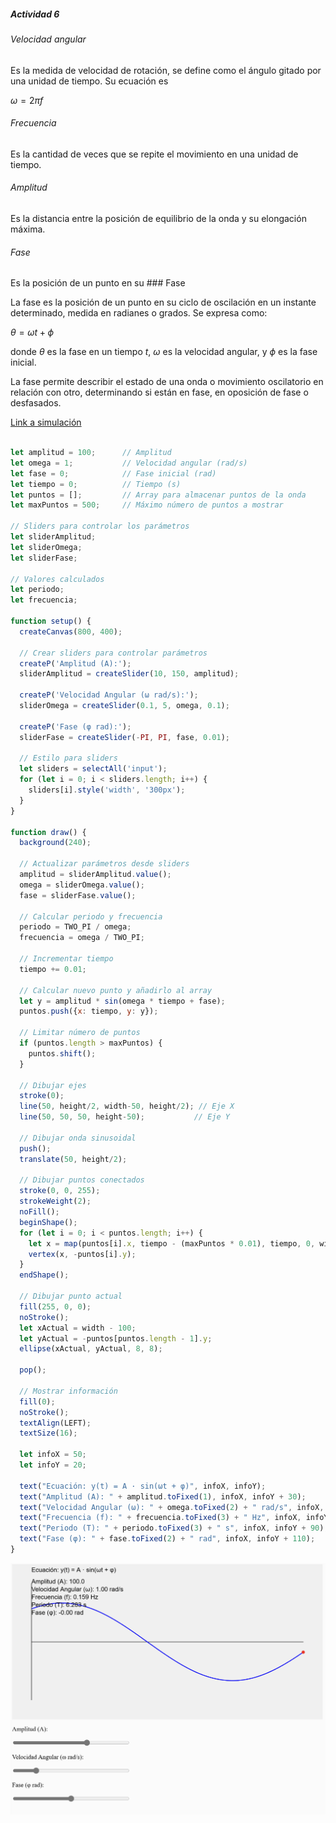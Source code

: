 ##### Actividad 6

###### Velocidad angular

Es la medida de velocidad de rotación, se define como el ángulo gitado por una unidad de tiempo.
Su ecuación es 

$\omega = 2\pi f$
###### Frecuencia

Es la cantidad de veces que se repite el movimiento en una unidad de tiempo.

###### Amplitud

Es la distancia entre la posición de equilibrio de la onda y su elongación máxima.

###### Fase

Es la posición de un punto en su ### Fase

La fase es la posición de un punto en su ciclo de oscilación en un instante determinado, medida en radianes o grados. Se expresa como:

$\theta = \omega t + \phi$

donde $\theta$ es la fase en un tiempo $t$, $\omega$ es la velocidad angular, y $\phi$ es la fase inicial.

La fase permite describir el estado de una onda o movimiento oscilatorio en relación con otro, determinando si están en fase, en oposición de fase o desfasados.


[Link a simulación](https://editor.p5js.org/MichaelZapataA/sketches/i_AKSOvo9)

```js

let amplitud = 100;      // Amplitud
let omega = 1;           // Velocidad angular (rad/s)
let fase = 0;            // Fase inicial (rad)
let tiempo = 0;          // Tiempo (s)
let puntos = [];         // Array para almacenar puntos de la onda
let maxPuntos = 500;     // Máximo número de puntos a mostrar

// Sliders para controlar los parámetros
let sliderAmplitud;
let sliderOmega;
let sliderFase;

// Valores calculados
let periodo;
let frecuencia;

function setup() {
  createCanvas(800, 400);
  
  // Crear sliders para controlar parámetros
  createP('Amplitud (A):');
  sliderAmplitud = createSlider(10, 150, amplitud);
  
  createP('Velocidad Angular (ω rad/s):');
  sliderOmega = createSlider(0.1, 5, omega, 0.1);
  
  createP('Fase (φ rad):');
  sliderFase = createSlider(-PI, PI, fase, 0.01);
  
  // Estilo para sliders
  let sliders = selectAll('input');
  for (let i = 0; i < sliders.length; i++) {
    sliders[i].style('width', '300px');
  }
}

function draw() {
  background(240);
  
  // Actualizar parámetros desde sliders
  amplitud = sliderAmplitud.value();
  omega = sliderOmega.value();
  fase = sliderFase.value();
  
  // Calcular periodo y frecuencia
  periodo = TWO_PI / omega;
  frecuencia = omega / TWO_PI;
  
  // Incrementar tiempo
  tiempo += 0.01;
  
  // Calcular nuevo punto y añadirlo al array
  let y = amplitud * sin(omega * tiempo + fase);
  puntos.push({x: tiempo, y: y});
  
  // Limitar número de puntos
  if (puntos.length > maxPuntos) {
    puntos.shift();
  }
  
  // Dibujar ejes
  stroke(0);
  line(50, height/2, width-50, height/2); // Eje X
  line(50, 50, 50, height-50);           // Eje Y
  
  // Dibujar onda sinusoidal
  push();
  translate(50, height/2);
  
  // Dibujar puntos conectados
  stroke(0, 0, 255);
  strokeWeight(2);
  noFill();
  beginShape();
  for (let i = 0; i < puntos.length; i++) {
    let x = map(puntos[i].x, tiempo - (maxPuntos * 0.01), tiempo, 0, width - 100);
    vertex(x, -puntos[i].y);
  }
  endShape();
  
  // Dibujar punto actual
  fill(255, 0, 0);
  noStroke();
  let xActual = width - 100;
  let yActual = -puntos[puntos.length - 1].y;
  ellipse(xActual, yActual, 8, 8);
  
  pop();
  
  // Mostrar información
  fill(0);
  noStroke();
  textAlign(LEFT);
  textSize(16);
  
  let infoX = 50;
  let infoY = 20;
  
  text("Ecuación: y(t) = A · sin(ωt + φ)", infoX, infoY);
  text("Amplitud (A): " + amplitud.toFixed(1), infoX, infoY + 30);
  text("Velocidad Angular (ω): " + omega.toFixed(2) + " rad/s", infoX, infoY + 50);
  text("Frecuencia (f): " + frecuencia.toFixed(3) + " Hz", infoX, infoY + 70);
  text("Periodo (T): " + periodo.toFixed(3) + " s", infoX, infoY + 90);
  text("Fase (φ): " + fase.toFixed(2) + " rad", infoX, infoY + 110);
}

```

![Resultado](../../../../assets/unit4/act6.png)